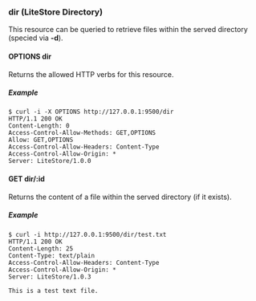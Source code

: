 ### dir (LiteStore Directory)

This resource can be queried to retrieve files within the served directory (specied via **-d**).

#### OPTIONS dir

Returns the allowed HTTP verbs for this resource.

##### Example

```
$ curl -i -X OPTIONS http://127.0.0.1:9500/dir
HTTP/1.1 200 OK
Content-Length: 0
Access-Control-Allow-Methods: GET,OPTIONS
Allow: GET,OPTIONS
Access-Control-Allow-Headers: Content-Type
Access-Control-Allow-Origin: *
Server: LiteStore/1.0.0
```

#### GET dir/:id

Returns the content of a file within the served directory (if it exists).

##### Example

```
$ curl -i http://127.0.0.1:9500/dir/test.txt
HTTP/1.1 200 OK
Content-Length: 25
Content-Type: text/plain
Access-Control-Allow-Headers: Content-Type
Access-Control-Allow-Origin: *
Server: LiteStore/1.0.3

This is a test text file.
```
